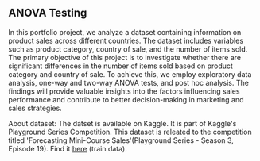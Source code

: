 ## ANOVA Testing
In this portfolio project, we analyze a dataset containing information on product sales across different countries. The dataset includes variables such as product category, country of sale, and the number of items sold. The primary objective of this project is to investigate whether there are significant differences in the number of items sold based on product category and country of sale. To achieve this, we employ exploratory data analysis, one-way and two-way ANOVA tests, and post hoc analysis. The findings will provide valuable insights into the factors influencing sales performance and contribute to better decision-making in marketing and sales strategies. <br>

About dataset:
The datset is available on Kaggle. It is part of Kaggle's Playground Series Competition. This dataset is releated to the competition titled 'Forecasting Mini-Course Sales'(Playground Series - Season 3, Episode 19). Find it [here](https://www.kaggle.com/competitions/playground-series-s3e19/data) (train data).
